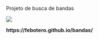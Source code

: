 Projeto de busca de bandas

<img src="https://github.com/FeBotero/bandas/blob/main/app.png">

<p><strong>https://febotero.github.io/bandas/</strong></p>
